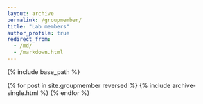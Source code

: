 ```yaml
---
layout: archive
permalink: /groupmember/
title: "Lab members"
author_profile: true
redirect_from:
  - /md/
  - /markdown.html
---
```


{% include base_path %}

{% for post in site.groupmember reversed %}
  {% include archive-single.html %}
{% endfor %}






